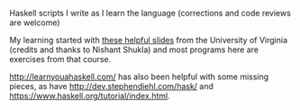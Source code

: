 Haskell scripts I write as I learn the language (corrections and code reviews are welcome) 

My learning started with [these helpful slides](http://shuklan.com/haskell/index.html) from the University of Virginia (credits and thanks to Nishant Shukla) and most programs here are exercises from that course. 

http://learnyouahaskell.com/ has also been helpful with some missing pieces, as have http://dev.stephendiehl.com/hask/ and https://www.haskell.org/tutorial/index.html. 


